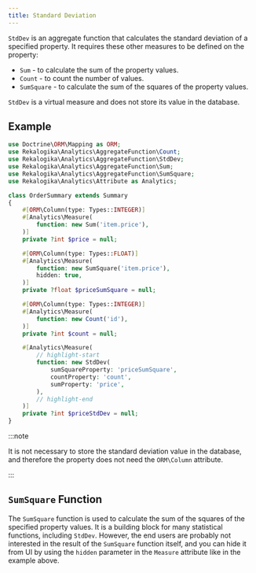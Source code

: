 ```yaml
---
title: Standard Deviation
---
```


`StdDev` is an aggregate function that calculates the standard deviation of a
specified property. It requires these other measures to be defined on the
property:

* `Sum` - to calculate the sum of the property values.
* `Count` - to count the number of values.
* `SumSquare` - to calculate the sum of the squares of the property values.

`StdDev` is a virtual measure and does not store its value in the database.

## Example

```php
use Doctrine\ORM\Mapping as ORM;
use Rekalogika\Analytics\AggregateFunction\Count;
use Rekalogika\Analytics\AggregateFunction\StdDev;
use Rekalogika\Analytics\AggregateFunction\Sum;
use Rekalogika\Analytics\AggregateFunction\SumSquare;
use Rekalogika\Analytics\Attribute as Analytics;

class OrderSummary extends Summary
{
    #[ORM\Column(type: Types::INTEGER)]
    #[Analytics\Measure(
        function: new Sum('item.price'),
    )]
    private ?int $price = null;

    #[ORM\Column(type: Types::FLOAT)]
    #[Analytics\Measure(
        function: new SumSquare('item.price'),
        hidden: true,
    )]
    private ?float $priceSumSquare = null;

    #[ORM\Column(type: Types::INTEGER)]
    #[Analytics\Measure(
        function: new Count('id'),
    )]
    private ?int $count = null;

    #[Analytics\Measure(
        // highlight-start
        function: new StdDev(
            sumSquareProperty: 'priceSumSquare',
            countProperty: 'count',
            sumProperty: 'price',
        ),
        // highlight-end
    )]
    private ?int $priceStdDev = null;
}
```

:::note

It is not necessary to store the standard deviation value in the database, and
therefore the property does not need the `ORM\Column` attribute.

:::

## `SumSquare` Function

The `SumSquare` function is used to calculate the sum of the squares of the
specified property values. It is a building block for many statistical
functions, including `StdDev`. However, the end users are probably not
interested in the result of the `SumSquare` function itself, and you can hide it
from UI by using the `hidden` parameter in the `Measure` attribute like in the
example above.